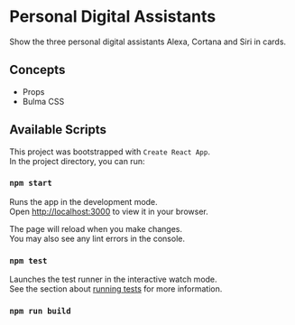 # Personal Digital Assistants
Show the three personal digital assistants Alexa, Cortana and Siri in cards.

## Concepts
- Props
- Bulma CSS






## Available Scripts
This project was bootstrapped with `Create React App`.\
In the project directory, you can run:

### `npm start`

Runs the app in the development mode.\
Open [http://localhost:3000](http://localhost:3000) to view it in your browser.

The page will reload when you make changes.\
You may also see any lint errors in the console.

### `npm test`

Launches the test runner in the interactive watch mode.\
See the section about [running tests](https://facebook.github.io/create-react-app/docs/running-tests) for more information.

### `npm run build`